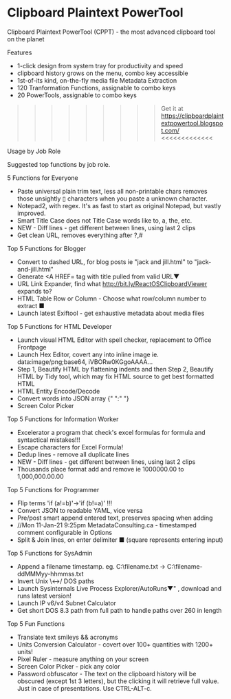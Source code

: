 # Clipboard Plaintext PowerTool
Clipboard Plaintext PowerTool (CPPT) - the most advanced clipboard tool on the planet

Features
* 1-click design from system tray for productivity and speed
* clipboard history grows on the menu, combo key accessible
* 1st-of-its kind, on-the-fly media file Metadata Extraction
* 120 Tranformation Functions, assignable to combo keys
* 20 PowerTools, assignable to combo keys

>>>>>>>>> Get it at https://clipboardplaintextpowertool.blogspot.com/ <<<<<<<<<<<<<

Usage by Job Role

Suggested top functions by job role.

5 Functions for Everyone
* Paste universal plain trim text, less all non-printable chars removes those unsightly ▯ characters when you paste a unknown character.
* Notepad2, with regex. It's as fast to start as original Notepad, but vastly improved.
* Smart Title Case does not Title Case words like to, a, the, etc.
* NEW - Diff lines - get different between lines, using last 2 clips
* Get clean URL, removes everything after ?,#

Top 5 Functions for Blogger 
* Convert to dashed URL, for blog posts ie "jack and jill.html" to "jack-and-jill.html"
* Generate <A HREF= tag with title pulled from valid URL▼
* URL Link Expander, find what http://bit.ly/ReactOSClipboardViewer expands to?
* HTML Table Row or Column - Choose what row/column number to extract ■
* Launch latest Exiftool - get exhaustive metadata about media files

Top 5 Functions for HTML Developer
* Launch visual HTML Editor with spell checker, replacement to Office Frontpage
* Launch Hex Editor, covert any into inline image ie. data:image/png;base64, iVBORw0KGgoAAAA...
* Step 1, Beautify HTML by flattening indents and then Step 2, Beautify HTML by Tidy tool, which may fix HTML source to get best formatted HTML
* HTML Entity Encode/Decode
* Convert words into JSON array {" ":" "}
* Screen Color Picker 

Top 5 Functions for Information Worker
* Excelerator a program that check's excel formulas for formula and syntactical mistakes!!!
* Escape characters for Excel Formula!
* Dedup lines - remove all duplicate lines 
* NEW - Diff lines - get different between lines, using last 2 clips
* Thousands place format add and remove ie 1000000.00 to 1,000,000.00.00

Top 5 Functions for Programmer
* Flip terms 'if (a!=b)'->'if (b!=a)' !!! 
* Convert JSON to readable YAML, vice versa
* Pre/post smart append entered text, preserves spacing when adding 
* //Mon 11-Jan-21 9:25pm  MetadataConsulting.ca - timestamped comment configurable in Options
* Split & Join lines, on enter delimiter ■   (square represents entering input)

Top 5 Functions for SysAdmin
* Append a filename timestamp. eg. C:\filename.txt -> C:\filename-ddMMMyy-hhmmss.txt
* Invert Unix \\<->/ DOS paths
* Launch Sysinternals Live Process Explorer/AutoRuns▼" , download and runs latest version!
* Launch IP v6/v4 Subnet Calculator
* Get short DOS 8.3 path from full path to handle paths over 260 in length

Top 5 Fun Functions
* Translate text smileys && acronyms
* Units Conversion Calculator - covert over 100+ quantities with 1200+ units!
* Pixel Ruler - measure anything on your screen
* Screen Color Picker - pick any color 
* Password obfuscator - The text on the clipboard history will be obscured (except 1st 3 letters), but the clicking it will retrieve full value. Just in case of presentations.  Use CTRL-ALT-c.

